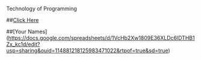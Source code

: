 Technology of Programming


##[Click Here](https://meet.google.com/ooj-rchs-xgb)

##[Your Names] (https://docs.google.com/spreadsheets/d/1VcHb2Xw1809E36XLDc6lDTHB1Zx_kc1d/edit?usp=sharing&ouid=114881218125983471022&rtpof=true&sd=true)